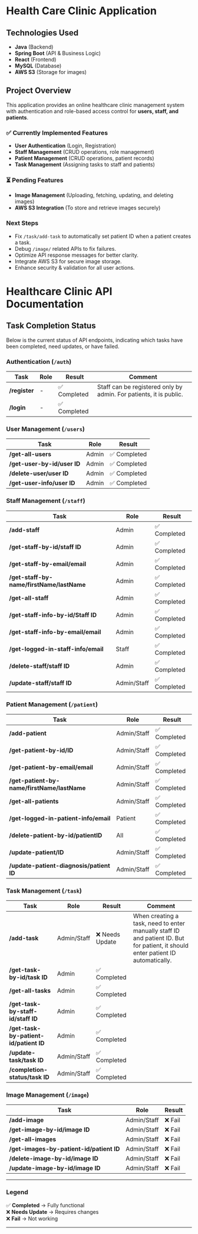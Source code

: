 # Health Care Clinic Application

## Technologies Used
- **Java** (Backend)
- **Spring Boot** (API & Business Logic)
- **React** (Frontend)
- **MySQL** (Database)
- **AWS S3** (Storage for images)

## Project Overview
This application provides an online healthcare clinic management system with authentication and role-based access control for **users, staff, and patients**.

### ✅ **Currently Implemented Features**
- **User Authentication** (Login, Registration)
- **Staff Management** (CRUD operations, role management)
- **Patient Management** (CRUD operations, patient records)
- **Task Management** (Assigning tasks to staff and patients)

### ⏳ **Pending Features**
- **Image Management** (Uploading, fetching, updating, and deleting images)
- **AWS S3 Integration** (To store and retrieve images securely)

### **Next Steps**
- Fix `/task/add-task` to automatically set patient ID when a patient creates a task.
- Debug `/image/` related APIs to fix failures.
- Optimize API response messages for better clarity.
- Integrate AWS S3 for secure image storage.
- Enhance security & validation for all user actions.

# Healthcare Clinic API Documentation

## Task Completion Status

Below is the current status of API endpoints, indicating which tasks have been completed, need updates, or have failed.

### **Authentication (`/auth`)**
| Task      | Role  | Result     | Comment |
|-----------|-------|------------|---------|
| **/register** | - | ✅ Completed | Staff can be registered only by admin. For patients, it is public. |
| **/login** | - | ✅ Completed |  |

### **User Management (`/users`)**
| Task | Role | Result |
|------|------|---------|
| **/get-all-users** | Admin | ✅ Completed |
| **/get-user-by-id/user ID** | Admin | ✅ Completed |
| **/delete-user/user ID** | Admin | ✅ Completed |
| **/get-user-info/user ID** | Admin | ✅ Completed |

### **Staff Management (`/staff`)**
| Task | Role | Result |
|------|------|---------|
| **/add-staff** | Admin | ✅ Completed |
| **/get-staff-by-id/staff ID** | Admin | ✅ Completed |
| **/get-staff-by-email/email** | Admin | ✅ Completed |
| **/get-staff-by-name/firstName/lastName** | Admin | ✅ Completed |
| **/get-all-staff** | Admin | ✅ Completed |
| **/get-staff-info-by-id/Staff ID** | Admin | ✅ Completed |
| **/get-staff-info-by-email/email** | Admin | ✅ Completed |
| **/get-logged-in-staff-info/email** | Staff | ✅ Completed |
| **/delete-staff/staff ID** | Admin | ✅ Completed |
| **/update-staff/staff ID** | Admin/Staff | ✅ Completed |

### **Patient Management (`/patient`)**
| Task | Role | Result |
|------|------|---------|
| **/add-patient** | Admin/Staff | ✅ Completed |
| **/get-patient-by-id/ID** | Admin/Staff | ✅ Completed |
| **/get-patient-by-email/email** | Admin/Staff | ✅ Completed |
| **/get-patient-by-name/firstName/lastName** | Admin/Staff | ✅ Completed |
| **/get-all-patients** | Admin/Staff | ✅ Completed |
| **/get-logged-in-patient-info/email** | Patient | ✅ Completed |
| **/delete-patient-by-id/patientID** | All | ✅ Completed |
| **/update-patient/ID** | Admin/Staff | ✅ Completed |
| **/update-patient-diagnosis/patient ID** | Admin/Staff | ✅ Completed |

### **Task Management (`/task`)**
| Task | Role | Result | Comment |
|------|------|---------|---------|
| **/add-task** | Admin/Staff | ❌ Needs Update | When creating a task, need to enter manually staff ID and patient ID. But for patient, it should enter patient ID automatically. |
| **/get-task-by-id/task ID** | Admin | ✅ Completed | |
| **/get-all-tasks** | Admin | ✅ Completed | |
| **/get-task-by-staff-id/staff ID** | Admin | ✅ Completed | |
| **/get-task-by-patient-id/patient ID** | Admin | ✅ Completed | |
| **/update-task/task ID** | Admin/Staff | ✅ Completed | |
| **/completion-status/task ID** | Admin/Staff | ✅ Completed | |

### **Image Management (`/image`)**
| Task | Role | Result |
|------|------|---------|
| **/add-image** | Admin/Staff | ❌ Fail |
| **/get-image-by-id/image ID** | Admin/Staff | ❌ Fail |
| **/get-all-images** | Admin/Staff | ❌ Fail |
| **/get-images-by-patient-id/patient ID** | Admin/Staff | ❌ Fail |
| **/delete-image-by-id/image ID** | Admin/Staff | ❌ Fail |
| **/update-image-by-id/image ID** | Admin/Staff | ❌ Fail |

---

### **Legend**
✅ **Completed** → Fully functional  
❌ **Needs Update** → Requires changes  
❌ **Fail** → Not working  

---



